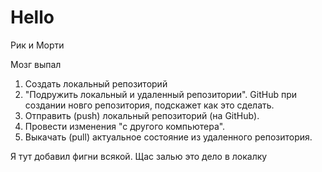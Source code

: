 # Hello

Рик и Морти

Мозг выпал

1. Создать локальный репозиторий
2. "Подружить локальный и удаленный репозитории". GitHub при создании новго репозитория, подскажет как это сделать.
3. Отправить (push) локальный репозиторий (на GitHub).
4. Провести изменения "с другого компьютера".
5. Выкачать (pull) актуальное состояние из удаленного репозитория.

Я тут добавил фигни всякой. Щас залью это дело в локалку
